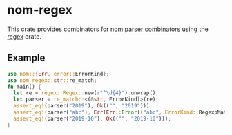 # nom-regex

This crate provides combinators for [nom parser combinators](https://crates.io/crates/nom) using the [regex](https://crates.io/crates/regex) crate.

## Example

```rust
use nom::{Err, error::ErrorKind};
use nom_regex::str::re_match;
fn main() {
  let re = regex::Regex::new(r"^\d{4}").unwrap();
  let parser = re_match::<(&str, ErrorKind)>(re);
  assert_eq!(parser("2019"), Ok(("", "2019")));
  assert_eq!(parser("abc"), Err(Err::Error(("abc", ErrorKind::RegexpMatch))));
  assert_eq!(parser("2019-10"), Ok(("", "2019-10")));
}
```
